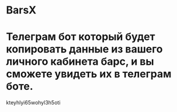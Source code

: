 # BarsX
# Телеграм бот который будет копировать данные из вашего личного кабинета барс, и вы сможете увидеть их в телеграм боте.
kteyhlyi65wohyl3h5oti
